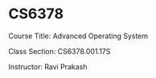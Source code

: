 # CS6378

Course Title: Advanced Operating System

Class Section: CS6378.001.17S

Instructor: Ravi Prakash

